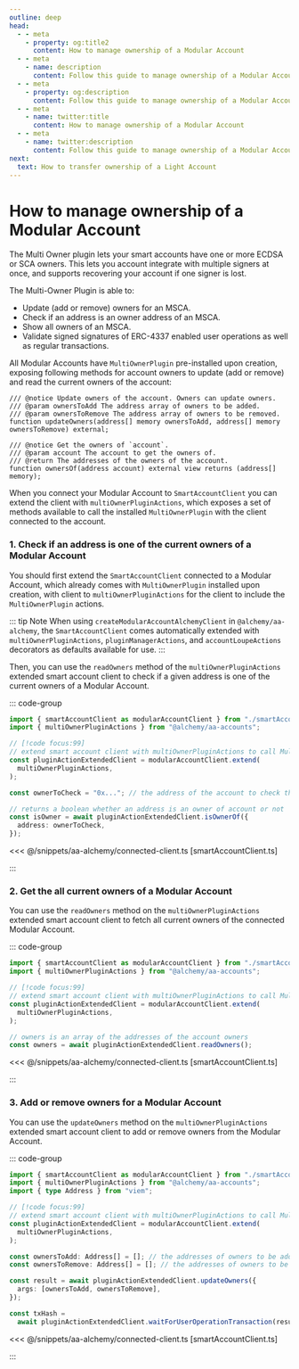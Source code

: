 ```yaml
---
outline: deep
head:
  - - meta
    - property: og:title2
      content: How to manage ownership of a Modular Account
  - - meta
    - name: description
      content: Follow this guide to manage ownership of a Modular Account with Account Kit, a vertically integrated stack for building apps that support ERC-4337 and ERC-6900.
  - - meta
    - property: og:description
      content: Follow this guide to manage ownership of a Modular Account with Account Kit, a vertically integrated stack for building apps that support ERC-4337 and ERC-6900.
  - - meta
    - name: twitter:title
      content: How to manage ownership of a Modular Account
  - - meta
    - name: twitter:description
      content: Follow this guide to manage ownership of a Modular Account with Account Kit, a vertically integrated stack for building apps that support ERC-4337 and ERC-6900.
next:
  text: How to transfer ownership of a Light Account
---
```


# How to manage ownership of a Modular Account

The Multi Owner plugin lets your smart accounts have one or more ECDSA or SCA owners. This lets you account integrate with multiple signers at once, and supports recovering your account if one signer is lost.

The Multi-Owner Plugin is able to:

- Update (add or remove) owners for an MSCA.
- Check if an address is an owner address of an MSCA.
- Show all owners of an MSCA.
- Validate signed signatures of ERC-4337 enabled user operations as well as regular transactions.

All Modular Accounts have `MultiOwnerPlugin` pre-installed upon creation, exposing following methods for account owners to update (add or remove) and read the current owners of the account:

```solidity
/// @notice Update owners of the account. Owners can update owners.
/// @param ownersToAdd The address array of owners to be added.
/// @param ownersToRemove The address array of owners to be removed.
function updateOwners(address[] memory ownersToAdd, address[] memory ownersToRemove) external;

/// @notice Get the owners of `account`.
/// @param account The account to get the owners of.
/// @return The addresses of the owners of the account.
function ownersOf(address account) external view returns (address[] memory);
```

When you connect your Modular Account to `SmartAccountClient` you can extend the client with `multiOwnerPluginActions`, which exposes a set of methods available to call the installed `MultiOwnerPlugin` with the client connected to the account.

### 1. Check if an address is one of the current owners of a Modular Account

You should first extend the `SmartAccountClient` connected to a Modular Account, which already comes with `MultiOwnerPlugin` installed upon creation, with client to `multiOwnerPluginActions` for the client to include the `MultiOwnerPlugin` actions.

::: tip Note
When using `createModularAccountAlchemyClient` in `@alchemy/aa-alchemy`, the `SmartAccountClient` comes automatically extended with `multiOwnerPluginActions`, `pluginManagerActions`, and `accountLoupeActions` decorators as defaults available for use.
:::

Then, you can use the `readOwners` method of the `multiOwnerPluginActions` extended smart account client to check if a given address is one of the current owners of a Modular Account.

::: code-group

```ts [example.ts]
import { smartAccountClient as modularAccountClient } from "./smartAccountClient";
import { multiOwnerPluginActions } from "@alchemy/aa-accounts";

// [!code focus:99]
// extend smart account client with multiOwnerPluginActions to call MultiOwnerPlugin methods
const pluginActionExtendedClient = modularAccountClient.extend(
  multiOwnerPluginActions,
);

const ownerToCheck = "0x..."; // the address of the account to check the ownership of

// returns a boolean whether an address is an owner of account or not
const isOwner = await pluginActionExtendedClient.isOwnerOf({
  address: ownerToCheck,
});
```

<<< @/snippets/aa-alchemy/connected-client.ts [smartAccountClient.ts]

:::

### 2. Get the all current owners of a Modular Account

You can use the `readOwners` method on the `multiOwnerPluginActions` extended smart account client to fetch all current owners of the connected Modular Account.

::: code-group

```ts [example.ts]
import { smartAccountClient as modularAccountClient } from "./smartAccountClient";
import { multiOwnerPluginActions } from "@alchemy/aa-accounts";

// [!code focus:99]
// extend smart account client with multiOwnerPluginActions to call MultiOwnerPlugin methods
const pluginActionExtendedClient = modularAccountClient.extend(
  multiOwnerPluginActions,
);

// owners is an array of the addresses of the account owners
const owners = await pluginActionExtendedClient.readOwners();
```

<<< @/snippets/aa-alchemy/connected-client.ts [smartAccountClient.ts]

:::

### 3. Add or remove owners for a Modular Account

You can use the `updateOwners` method on the `multiOwnerPluginActions` extended smart account client to add or remove owners from the Modular Account.

::: code-group

```ts [example.ts]
import { smartAccountClient as modularAccountClient } from "./smartAccountClient";
import { multiOwnerPluginActions } from "@alchemy/aa-accounts";
import { type Address } from "viem";

// [!code focus:99]
// extend smart account client with multiOwnerPluginActions to call MultiOwnerPlugin methods
const pluginActionExtendedClient = modularAccountClient.extend(
  multiOwnerPluginActions,
);

const ownersToAdd: Address[] = []; // the addresses of owners to be added
const ownersToRemove: Address[] = []; // the addresses of owners to be removed

const result = await pluginActionExtendedClient.updateOwners({
  args: [ownersToAdd, ownersToRemove],
});

const txHash =
  await pluginActionExtendedClient.waitForUserOperationTransaction(result);
```

<<< @/snippets/aa-alchemy/connected-client.ts [smartAccountClient.ts]

:::
